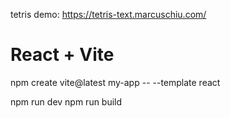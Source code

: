 tetris demo: https://tetris-text.marcuschiu.com/

# React + Vite

npm create vite@latest my-app -- --template react

npm run dev
npm run build